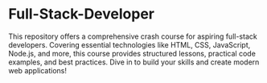 # Full-Stack-Developer
This repository offers a comprehensive crash course for aspiring full-stack developers. Covering essential technologies like HTML, CSS, JavaScript, Node.js, and more, this course provides structured lessons, practical code examples, and best practices. Dive in to build your skills and create modern web applications!
